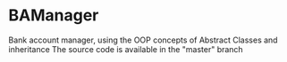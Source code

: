 # BAManager
 Bank account manager, using the OOP concepts of Abstract Classes and inheritance
The source code is available in the "master" branch

